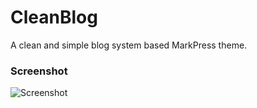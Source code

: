 # CleanBlog

A clean and simple blog system based MarkPress theme.

### Screenshot

![Screenshot](https://camo.githubusercontent.com/0a759b13ef5b9534c4a7864fd86eb704f8baaf9a/687474703a2f2f7777772e726f626572746465766f72652e636f6d2f77702d636f6e74656e742f75706c6f6164732f323031352f30382f637573746f6d697a65722d686f6d652d696e74726f2e6a7067)